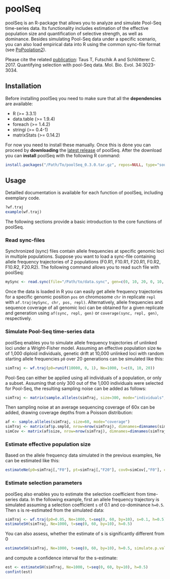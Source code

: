# poolSeq
poolSeq is an R-package that allows you to analyze and simulate Pool-Seq time-series data. Its functionality includes estimation of the effective population size and quantification of selective strength, as well as dominance. Besides simulating Pool-Seq data under a specific scenario, you can also load empirical data into R using the common sync-file format (see [PoPoolation2]).

Please cite the related [publication](https://doi.org/10.1093/molbev/msx225): Taus T, Futschik A and Schlötterer C. 2017. Quantifying selection with pool-Seq data. Mol. Bio. Evol. 34:3023-3034. 

## Installation
Before installing poolSeq you need to make sure that all the __dependencies__ are available:

* R (>= 3.3.1)
* data.table (>= 1.9.4)
* foreach (>= 1.4.2)
* stringi (>= 0.4-1)
* matrixStats (>= 0.14.2)

For now you need to install these manually. Once this is done you can proceed by __downloading__ the [latest release] of poolSeq. After the download you can __install__ poolSeq with the following R command:

```R
install.packages("/Path/To/poolSeq_0.3.0.tar.gz", repos=NULL, type="source")
```

## Usage
Detailled documentation is available for each function of poolSeq, including exemplary code.

```R
?wf.traj
example(wf.traj)
```

The following sections provide a basic introduction to the core functions of poolSeq.

### Read sync-files
Synchronized (sync) files contain allele frequencies at specific genomic loci in multiple populations. Suppose you want to load a sync-file containing allele frequency trajectories of 2 populations (F0.R1, F10.R1, F20.R1, F0.R2, F10.R2, F20.R2). The following command allows you to read such file with poolSeq:

```R
mySync <- read.sync(file="/Path/to/data.sync", gen=c(0, 10, 20, 0, 10, 20), repl=c(1, 1, 1, 2, 2, 2), rising = FALSE)
```

Once the data is loaded in R you can easily get allele frequency trajectories for a specific genomic position `pos` on chromosome `chr` in replicate `repl` with `af.traj(mySync, chr, pos, repl)`. Alternatively, allele frequencies and sequence coverage of all genomic loci can be obtained for a given replicate and generation using `af(sync, repl, gen)` or `coverage(sync, repl, gen)`, respectively.

### Simulate Pool-Seq time-series data
poolSeq enables you to simulate allele frequency trajectories of unlinked loci under a Wright-Fisher model. Assuming an effective population size `Ne` of 1,000 diploid individuals, genetic drift at 10,000 unlinked loci with random starting allele frequencies `p0` over 20 generations can be simulated like this:

```R
simTraj <- wf.traj(p0=runif(10000, 0, 1), Ne=1000, t=c(0, 10, 20))
```

Pool-Seq can either be applied using all individuals of a population, or only a subset. Assuming that only 300 out of the 1,000 individuals were selected for Pool-Seq, the resulting sampling noise can be added as follows:

```R
simTraj <- matrix(sample.alleles(simTraj, size=300, mode="individuals", Ncensus=1000), nrow=nrow(simTraj), dimnames=dimnames(simTraj))
```

Then sampling noise at an average sequencing coverage of 60x can be added, drawing coverage depths from a Poisson distribution:

```R
af <- sample.alleles(simTraj, size=60, mode="coverage")
simTraj <- matrix(af$p.smpld, nrow=nrow(simTraj), dimnames=dimnames(simTraj))
simCov <- matrix(af$size, nrow=nrow(simTraj), dimnames=dimnames(simTraj))
```

### Estimate effective population size
Based on the allele frequency data simulated in the previous examples, Ne can be estimated like this:

```R
estimateNe(p0=simTraj[,"F0"], pt=simTraj[,"F20"], cov0=simCov[,"F0"], covt=simCov[,"F20"], t=20, Ncensus=1000, poolSize=c(300, 300))
```

### Estimate selection parameters
poolSeq also enables you to estimate the selection coefficient from time-series data. In the following example, first an allele frequency trajectory is simulated assuming a selection coefficient `s` of 0.1 and co-dominance `h=0.5`. Then s is re-estimated from the simulated data:

```R
simTraj <- wf.traj(p0=0.05, Ne=1000, t=seq(0, 60, by=10), s=0.1, h=0.5)
estimateSH(simTraj, Ne=1000, t=seq(0, 60, by=10), h=0.5)
```

You can also assess, whether the estimate of s is significantly different from 0

```R
estimateSH(simTraj, Ne=1000, t=seq(0, 60, by=10), h=0.5, simulate.p.value=TRUE)
```

and compute a confidence interval for the s-estimate:

```R
est <- estimateSH(simTraj, Ne=1000, t=seq(0, 60, by=10), h=0.5)
confint(est)
```


[PoPoolation2]: https://sourceforge.net/projects/popoolation2/
[latest release]: https://github.com/ThomasTaus/poolSeq/releases
